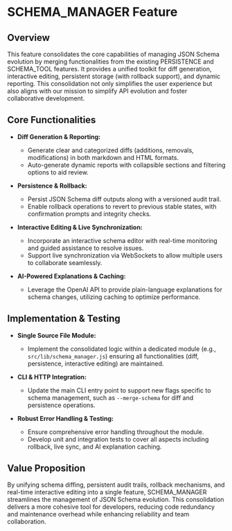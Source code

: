 # SCHEMA_MANAGER Feature

## Overview
This feature consolidates the core capabilities of managing JSON Schema evolution by merging functionalities from the existing PERSISTENCE and SCHEMA_TOOL features. It provides a unified toolkit for diff generation, interactive editing, persistent storage (with rollback support), and dynamic reporting. This consolidation not only simplifies the user experience but also aligns with our mission to simplify API evolution and foster collaborative development.

## Core Functionalities
- **Diff Generation & Reporting:**
  - Generate clear and categorized diffs (additions, removals, modifications) in both markdown and HTML formats.
  - Auto-generate dynamic reports with collapsible sections and filtering options to aid review.

- **Persistence & Rollback:**
  - Persist JSON Schema diff outputs along with a versioned audit trail.
  - Enable rollback operations to revert to previous stable states, with confirmation prompts and integrity checks.

- **Interactive Editing & Live Synchronization:**
  - Incorporate an interactive schema editor with real-time monitoring and guided assistance to resolve issues.
  - Support live synchronization via WebSockets to allow multiple users to collaborate seamlessly.

- **AI-Powered Explanations & Caching:**
  - Leverage the OpenAI API to provide plain-language explanations for schema changes, utilizing caching to optimize performance.

## Implementation & Testing
- **Single Source File Module:**
  - Implement the consolidated logic within a dedicated module (e.g., `src/lib/schema_manager.js`) ensuring all functionalities (diff, persistence, interactive editing) are maintained.
  
- **CLI & HTTP Integration:**
  - Update the main CLI entry point to support new flags specific to schema management, such as `--merge-schema` for diff and persistence operations.
  
- **Robust Error Handling & Testing:**
  - Ensure comprehensive error handling throughout the module.
  - Develop unit and integration tests to cover all aspects including rollback, live sync, and AI explanation caching.

## Value Proposition
By unifying schema diffing, persistent audit trails, rollback mechanisms, and real-time interactive editing into a single feature, SCHEMA_MANAGER streamlines the management of JSON Schema evolution. This consolidation delivers a more cohesive tool for developers, reducing code redundancy and maintenance overhead while enhancing reliability and team collaboration.